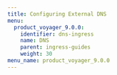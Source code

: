 ```yaml
---
title: Configuring External DNS
menu:
  product_voyager_9.0.0:
    identifier: dns-ingress
    name: DNS
    parent: ingress-guides
    weight: 30
menu_name: product_voyager_9.0.0
---
```


